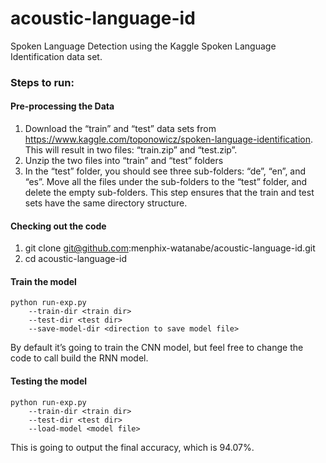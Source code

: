# acoustic-language-id
Spoken Language Detection using the Kaggle Spoken Language Identification data set. 

### Steps to run:
#### Pre-processing the Data
1. Download the “train” and “test” data sets from  https://www.kaggle.com/toponowicz/spoken-language-identification. This will result in two files: “train.zip” and “test.zip”.
2. Unzip the two files into “train” and “test” folders
3. In the “test” folder, you should see three sub-folders: “de”, “en”, and “es”. Move all the files under the sub-folders to the “test” folder, and delete the empty sub-folders. This step ensures that the train and test sets have the same directory structure. 

#### Checking out the code
1. git clone git@github.com:menphix-watanabe/acoustic-language-id.git
2. cd acoustic-language-id

#### Train the model
```
python run-exp.py 
	--train-dir <train dir>
	--test-dir <test dir>
	--save-model-dir <direction to save model file>
```
  
By default it’s going to train the CNN model, but feel free to change the code to call build the RNN model. 

#### Testing the model
```
python run-exp.py 
	--train-dir <train dir>
	--test-dir <test dir>
	--load-model <model file>
```
This is going to output the final accuracy, which is 94.07%. 
